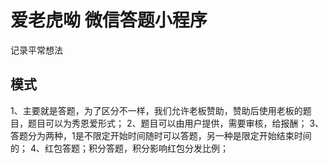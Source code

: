 
# 爱老虎呦 微信答题小程序
记录平常想法

## 模式
1、主要就是答题，为了区分不一样，我们允许老板赞助，赞助后使用老板的题目，题目可以为秀恩爱形式；
2、题目可以由用户提供，需要审核，给报酬；
3、答题分为两种，1是不限定开始时间随时可以答题，另一种是限定开始结束时间的；
4、红包答题；积分答题，积分影响红包分发比例；
